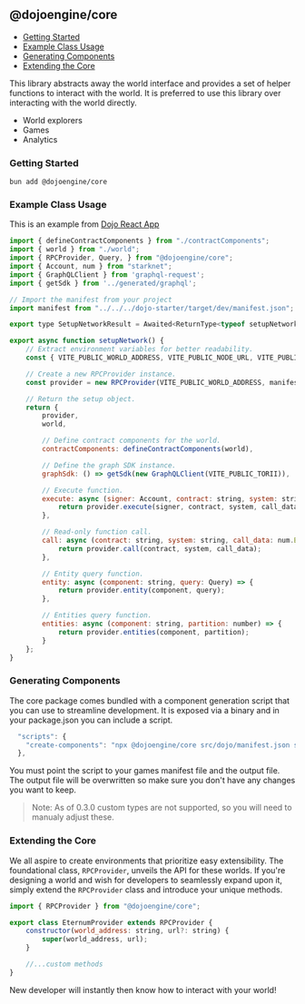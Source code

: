 ## @dojoengine/core

-   [Getting Started](#getting-started)
-   [Example Class Usage](#example-class-usage)
-   [Generating Components](#generating-components)
-   [Extending the Core](#extending-the-core)

This library abstracts away the world interface and provides a set of helper functions to interact with the world. It is preferred to use this library over interacting with the world directly.

-   World explorers
-   Games
-   Analytics

### Getting Started

```console
bun add @dojoengine/core
```

### Example Class Usage

This is an example from [Dojo React App](https://github.com/dojoengine/dojo-starter-react-app)

```javascript
import { defineContractComponents } from "./contractComponents";
import { world } from "./world";
import { RPCProvider, Query, } from "@dojoengine/core";
import { Account, num } from "starknet";
import { GraphQLClient } from 'graphql-request';
import { getSdk } from '../generated/graphql';

// Import the manifest from your project
import manifest from "../../../dojo-starter/target/dev/manifest.json";

export type SetupNetworkResult = Awaited<ReturnType<typeof setupNetwork>>;

export async function setupNetwork() {
    // Extract environment variables for better readability.
    const { VITE_PUBLIC_WORLD_ADDRESS, VITE_PUBLIC_NODE_URL, VITE_PUBLIC_TORII } = import.meta.env;

    // Create a new RPCProvider instance.
    const provider = new RPCProvider(VITE_PUBLIC_WORLD_ADDRESS, manifest, VITE_PUBLIC_NODE_URL);

    // Return the setup object.
    return {
        provider,
        world,

        // Define contract components for the world.
        contractComponents: defineContractComponents(world),

        // Define the graph SDK instance.
        graphSdk: () => getSdk(new GraphQLClient(VITE_PUBLIC_TORII)),

        // Execute function.
        execute: async (signer: Account, contract: string, system: string, call_data: num.BigNumberish[]) => {
            return provider.execute(signer, contract, system, call_data);
        },

        // Read-only function call.
        call: async (contract: string, system: string, call_data: num.BigNumberish[]) => {
            return provider.call(contract, system, call_data);
        },

        // Entity query function.
        entity: async (component: string, query: Query) => {
            return provider.entity(component, query);
        },

        // Entities query function.
        entities: async (component: string, partition: number) => {
            return provider.entities(component, partition);
        }
    };
}
```

### Generating Components

The core package comes bundled with a component generation script that you can use to streamline development. It is exposed via a binary and in your package.json you can include a script.

```js
  "scripts": {
    "create-components": "npx @dojoengine/core src/dojo/manifest.json src/dojo/contractComponents.ts"
  },
```

You must point the script to your games manifest file and the output file. The output file will be overwritten so make sure you don't have any changes you want to keep.

> Note: As of 0.3.0 custom types are not supported, so you will need to manualy adjust these.

### Extending the Core

We all aspire to create environments that prioritize easy extensibility. The foundational class, `RPCProvider`, unveils the API for these worlds. If you're designing a world and wish for developers to seamlessly expand upon it, simply extend the `RPCProvider` class and introduce your unique methods.

```javascript
import { RPCProvider } from "@dojoengine/core";

export class EternumProvider extends RPCProvider {
    constructor(world_address: string, url?: string) {
        super(world_address, url);
    }

    //...custom methods
}
```

New developer will instantly then know how to interact with your world!
